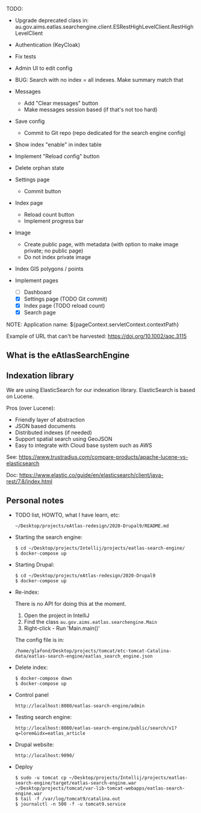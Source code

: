 TODO:

- Upgrade deprecated class in:
  au.gov.aims.eatlas.searchengine.client.ESRestHighLevelClient.RestHighLevelClient

- Authentication (KeyCloak)

- Fix tests

- Admin UI to edit config

- BUG: Search with no index = all indexes. Make summary match that

- Messages
  - Add "Clear messages" button
  - Make messages session based (if that's not too hard)

- Save config
  - Commit to Git repo (repo dedicated for the search engine config)

- Show index "enable" in index table

- Implement "Reload config" button

- Delete orphan state

- Settings page
  - Commit button

- Index page
  - Reload count button
  - Implement progress bar

- Image
  - Create public page, with metadata (with option to make image private; no public page)
  - Do not index private image

- Index GIS polygons / points

- Implement pages
  - [ ] Dashboard
  - [X] Settings page (TODO Git commit)
  - [X] Index page (TODO reload count)
  - [X] Search page

NOTE: Application name: ${pageContext.servletContext.contextPath}

Example of URL that can't be harvested: https://doi.org/10.1002/aqc.3115

## What is the eAtlasSearchEngine

## Indexation library

We are using ElasticSearch for our indexation library.
ElasticSearch is based on Lucene.

Pros (over Lucene):
* Friendly layer of abstraction
* JSON based documents
* Distributed indexes (if needed)
* Support spatial search using GeoJSON
* Easy to integrate with Cloud base system such as AWS

See: https://www.trustradius.com/compare-products/apache-lucene-vs-elasticsearch

Doc:
https://www.elastic.co/guide/en/elasticsearch/client/java-rest/7.8/index.html

## Personal notes

- TODO list, HOWTO, what I have learn, etc:  
  ```
  ~/Desktop/projects/eAtlas-redesign/2020-Drupal9/README.md
  ```

- Starting the search engine:
  ```
  $ cd ~/Desktop/projects/Intellij/projects/eatlas-search-engine/
  $ docker-compose up
  ```

- Starting Drupal:
  ```
  $ cd ~/Desktop/projects/eAtlas-redesign/2020-Drupal9
  $ docker-compose up
  ```

- Re-index:

  There is no API for doing this at the moment.
  1. Open the project in IntelliJ
  2. Find the class `au.gov.aims.eatlas.searchengine.Main`
  3. Right-click - Run 'Main.main()'

  The config file is in:
  ```
  /home/glafond/Desktop/projects/tomcat/etc-tomcat-Catalina-data/eatlas-search-engine/eatlas_search_engine.json
  ```

- Delete index:

  ```
  $ docker-compose down
  $ docker-compose up
  ```

- Control panel
  ```
  http://localhost:8080/eatlas-search-engine/admin
  ```

- Testing search engine:  
  ```
  http://localhost:8080/eatlas-search-engine/public/search/v1?q=lorem&idx=eatlas_article
  ```

- Drupal website:  
  ```
  http://localhost:9090/
  ```

- Deploy

  ```
  $ sudo -u tomcat cp ~/Desktop/projects/Intellij/projects/eatlas-search-engine/target/eatlas-search-engine.war ~/Desktop/projects/tomcat/var-lib-tomcat-webapps/eatlas-search-engine.war
  $ tail -f /var/log/tomcat9/catalina.out
  $ journalctl -n 500 -f -u tomcat9.service
  ```
